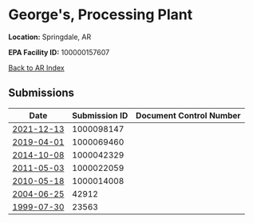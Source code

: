 # George's, Processing Plant

**Location:** Springdale, AR

**EPA Facility ID:** 100000157607

[Back to AR Index](../../index.md)

## Submissions

| Date | Submission ID | Document Control Number |
|------|--------------|-------------------------|
| [2021-12-13](submissions/1000098147.md) | 1000098147 |  |
| [2019-04-01](submissions/1000069460.md) | 1000069460 |  |
| [2014-10-08](submissions/1000042329.md) | 1000042329 |  |
| [2011-05-03](submissions/1000022059.md) | 1000022059 |  |
| [2010-05-18](submissions/1000014008.md) | 1000014008 |  |
| [2004-06-25](submissions/42912.md) | 42912 |  |
| [1999-07-30](submissions/23563.md) | 23563 |  |
